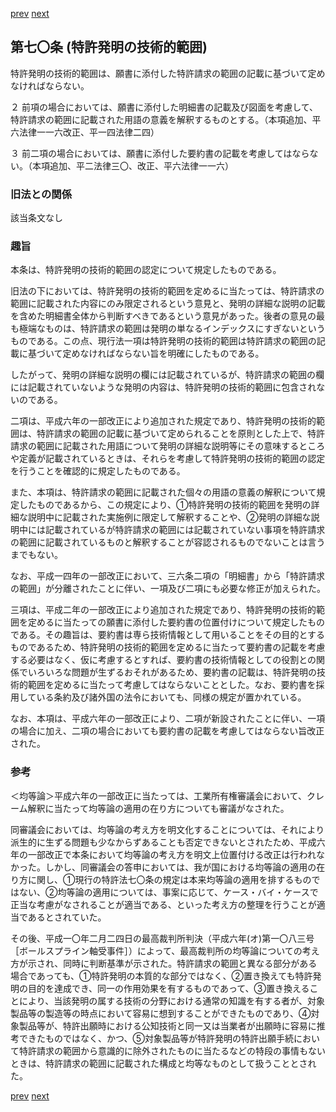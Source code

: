 [prev](/specific/markdowns/特許法/094_Mp-Ch_4-Se_1-At_69.md)
[next](/specific/markdowns/特許法/096_Mp-Ch_4-Se_1-At_71.md)
## 第七〇条 (特許発明の技術的範囲)
特許発明の技術的範囲は、願書に添付した特許請求の範囲の記載に基づいて定めなければならない。

２ 前項の場合においては、願書に添付した明細書の記載及び図面を考慮して、特許請求の範囲に記載された用語の意義を解釈するものとする。（本項追加、平六法律一一六改正、平一四法律二四）

３ 前二項の場合においては、願書に添付した要約書の記載を考慮してはならない。（本項追加、平二法律三〇、改正、平六法律一一六）


### 旧法との関係
該当条文なし

### 趣旨
本条は、特許発明の技術的範囲の認定について規定したものである。

旧法の下においては、特許発明の技術的範囲を定めるに当たっては、特許請求の範囲に記載された内容にのみ限定されるという意見と、発明の詳細な説明の記載を含めた明細書全体から判断すべきであるという意見があった。後者の意見の最も極端なものは、特許請求の範囲は発明の単なるインデックスにすぎないというものである。この点、現行法一項は特許発明の技術的範囲は特許請求の範囲の記載に基づいて定めなければならない旨を明確にしたものである。

したがって、発明の詳細な説明の欄には記載されているが、特許請求の範囲の欄には記載されていないような発明の内容は、特許発明の技術的範囲に包含されないのである。

二項は、平成六年の一部改正により追加された規定であり、特許発明の技術的範囲は、特許請求の範囲の記載に基づいて定められることを原則とした上で、特許請求の範囲に記載された用語について発明の詳細な説明等にその意味するところや定義が記載されているときは、それらを考慮して特許発明の技術的範囲の認定を行うことを確認的に規定したものである。

また、本項は、特許請求の範囲に記載された個々の用語の意義の解釈について規定したものであるから、この規定により、①特許発明の技術的範囲を発明の詳細な説明中に記載された実施例に限定して解釈することや、②発明の詳細な説明中には記載されているが特許請求の範囲には記載されていない事項を特許請求の範囲に記載されているものと解釈することが容認されるものでないことは言うまでもない。

なお、平成一四年の一部改正において、三六条二項の「明細書」から「特許請求の範囲」が分離されたことに伴い、一項及び二項にも必要な修正が加えられた。

三項は、平成二年の一部改正により追加された規定であり、特許発明の技術的範囲を定めるに当たっての願書に添付した要約書の位置付けについて規定したものである。その趣旨は、要約書は専ら技術情報として用いることをその目的とするものであるため、特許発明の技術的範囲を定めるに当たって要約書の記載を考慮する必要はなく、仮に考慮するとすれば、要約書の技術情報としての役割との関係でいろいろな問題が生ずるおそれがあるため、要約書の記載は、特許発明の技術的範囲を定めるに当たって考慮してはならないこととした。なお、要約書を採用している条約及び諸外国の法令においても、同様の規定が置かれている。

なお、本項は、平成六年の一部改正により、二項が新設されたことに伴い、一項の場合に加え、二項の場合においても要約書の記載を考慮してはならない旨改正された。


### 参考
＜均等論＞平成六年の一部改正に当たっては、工業所有権審議会において、クレーム解釈に当たって均等論の適用の在り方についても審議がなされた。

同審議会においては、均等論の考え方を明文化することについては、それにより派生的に生ずる問題も少なからずあることも否定できないとされたため、平成六年の一部改正で本条において均等論の考え方を明文上位置付ける改正は行われなかった。しかし、同審議会の答申においては、我が国における均等論の適用の在り方に関し、①現行の特許法七〇条の規定は本来均等論の適用を排するものではない、②均等論の適用については、事案に応じて、ケース・バイ・ケースで正当な考慮がなされることが適当である、といった考え方の整理を行うことが適当であるとされていた。

その後、平成一〇年二月二四日の最高裁判所判決（平成六年(オ)第一〇八三号［ボールスプライン軸受事件］）によって、最高裁判所の均等論についての考え方が示され、同時に判断基準が示された。特許請求の範囲と異なる部分がある場合であっても、①特許発明の本質的な部分ではなく、②置き換えても特許発明の目的を達成でき、同一の作用効果を有するものであって、③置き換えることにより、当該発明の属する技術の分野における通常の知識を有する者が、対象製品等の製造等の時点において容易に想到することができたものであり、④対象製品等が、特許出願時における公知技術と同一又は当業者が出願時に容易に推考できたものではなく、かつ、⑤対象製品等が特許発明の特許出願手続において特許請求の範囲から意識的に除外されたものに当たるなどの特段の事情もないときは、特許請求の範囲に記載された構成と均等なものとして扱うこととされた。


[prev](/specific/markdowns/特許法/094_Mp-Ch_4-Se_1-At_69.md)
[next](/specific/markdowns/特許法/096_Mp-Ch_4-Se_1-At_71.md)
